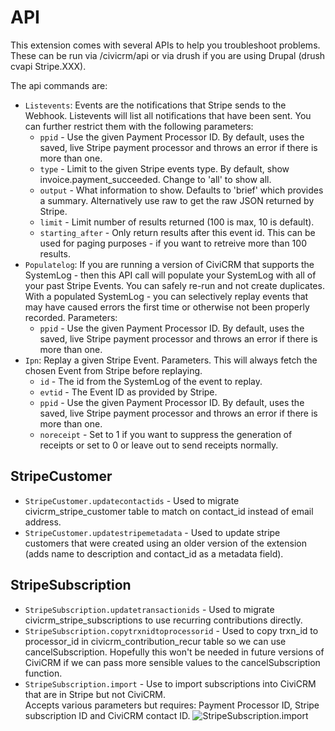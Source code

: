 # API
This extension comes with several APIs to help you troubleshoot problems. These can be run via /civicrm/api or via drush if you are using Drupal (drush cvapi Stripe.XXX).

The api commands are:

 * `Listevents`: Events are the notifications that Stripe sends to the Webhook. Listevents will list all notifications that have been sent. You can further restrict them with the following parameters:
   * `ppid` - Use the given Payment Processor ID. By default, uses the saved, live Stripe payment processor and throws an error if there is more than one.
   * `type` - Limit to the given Stripe events type. By default, show invoice.payment_succeeded. Change to 'all' to show all.
   * `output` - What information to show. Defaults to 'brief' which provides a summary. Alternatively use raw to get the raw JSON returned by Stripe.
   * `limit` - Limit number of results returned (100 is max, 10 is default).
   * `starting_after` - Only return results after this event id. This can be used for paging purposes - if you want to retreive more than 100 results.
 * `Populatelog`: If you are running a version of CiviCRM that supports the SystemLog - then this API call will populate your SystemLog with all of your past Stripe Events. You can safely re-run and not create duplicates. With a populated SystemLog - you can selectively replay events that may have caused errors the first time or otherwise not been properly recorded. Parameters:
   * `ppid` - Use the given Payment Processor ID. By default, uses the saved, live Stripe payment processor and throws an error if there is more than one.
 * `Ipn`: Replay a given Stripe Event. Parameters. This will always fetch the chosen Event from Stripe before replaying.
   * `id` - The id from the SystemLog of the event to replay.
   * `evtid` - The Event ID as provided by Stripe.
   * `ppid` - Use the given Payment Processor ID. By default, uses the saved, live Stripe payment processor and throws an error if there is more than one.
   * `noreceipt` - Set to 1 if you want to suppress the generation of receipts or set to 0 or leave out to send receipts normally.

## StripeCustomer

* `StripeCustomer.updatecontactids` - Used to migrate civicrm_stripe_customer table to match on contact_id instead of email address.
* `StripeCustomer.updatestripemetadata` - Used to update stripe customers that were created using an older version of the extension (adds name to description and contact_id as a metadata field).

## StripeSubscription
* `StripeSubscription.updatetransactionids` - Used to migrate civicrm_stripe_subscriptions to use recurring contributions directly.
* `StripeSubscription.copytrxnidtoprocessorid` - Used to copy trxn_id to processor_id in civicrm_contribution_recur table so we can use cancelSubscription. Hopefully this won't be needed in future versions of CiviCRM if we can pass more sensible values to the cancelSubscription function.
* `StripeSubscription.import` - Use to import subscriptions into CiviCRM that are in Stripe but not CiviCRM.  
Accepts various parameters but requires: Payment Processor ID, Stripe subscription ID and CiviCRM contact ID.
![StripeSubscription.import](/images/StripeSubscription.import.png) 